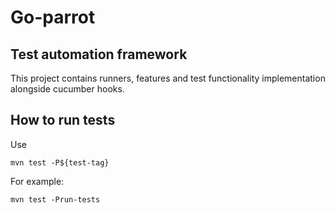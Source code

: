 # Go-parrot
## Test automation framework

This project contains runners, features and test functionality implementation alongside cucumber hooks.

## How to run tests
Use 
```shell script
mvn test -P${test-tag}
```
For example:
```shell script
mvn test -Prun-tests
```
